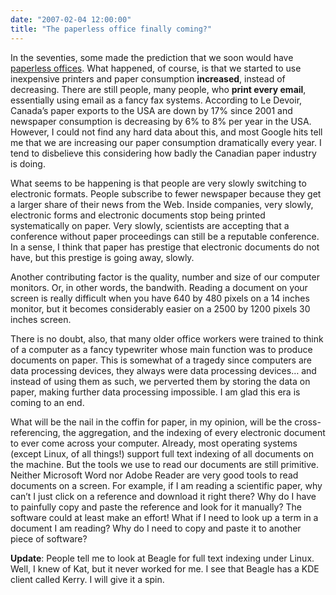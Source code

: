 ```yaml
---
date: "2007-02-04 12:00:00"
title: "The paperless office finally coming?"
---
```




In the seventies, some made the prediction that we soon would have [paperless offices](https://en.wikipedia.org/wiki/Paperless_office). What happened, of course, is that we started to use inexpensive printers and paper consumption __increased__, instead of decreasing. There are still people, many people, who __print every email__, essentially using email as a fancy fax systems. According to Le Devoir, Canada&rsquo;s paper exports to the USA are down by 17% since 2001 and newspaper consumption is decreasing by 6% to 8% per year in the USA. However, I could not find any hard data about this, and most Google hits tell me that we are increasing our paper consumption dramatically every year. I tend to disbelieve this considering how badly the Canadian paper industry is doing.

What seems to be happening is that people are very slowly switching to electronic formats. People subscribe to fewer newspaper because they get a larger share of their news from the Web. Inside companies, very slowly, electronic forms and electronic documents stop being printed systematically on paper. Very slowly, scientists are accepting that a conference without paper proceedings can still be a reputable conference. In a sense, I think that paper has prestige that electronic documents do not have, but this prestige is going away, slowly.

Another contributing factor is the quality, number and size of our computer monitors. Or, in other words, the bandwith. Reading a document on your screen is really difficult when you have 640 by 480 pixels on a 14 inches monitor, but it becomes considerably easier on a 2500 by 1200 pixels 30 inches screen.

There is no doubt, also, that many older office workers were trained to think of a computer as a fancy typewriter whose main function was to produce documents on paper. This is somewhat of a tragedy since computers are data processing devices, they always were data processing devices&hellip; and instead of using them as such, we perverted them by storing the data on paper, making further data processing impossible. I am glad this era is coming to an end.

What will be the nail in the coffin for paper, in my opinion, will be the cross-referencing, the aggregation, and the indexing of every electronic document to ever come across your computer. Already, most operating systems (except Linux, of all things!) support full text indexing of all documents on the machine. But the tools we use to read our documents are still primitive. Neither Microsoft Word nor Adobe Reader are very good tools to read documents on a screen. For example, if I am reading a scientific paper, why can&rsquo;t I just click on a reference and download it right there? Why do I have to painfully copy and paste the reference and look for it manually? The software could at least make an effort! What if I need to look up a term in a document I am reading? Why do I need to copy and paste it to another piece of software?

__Update__: People tell me to look at Beagle for full text indexing under Linux. Well, I knew of Kat, but it never worked for me. I see that Beagle has a KDE client called Kerry. I will give it a spin.

